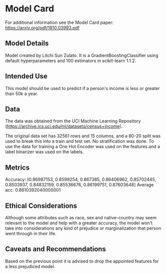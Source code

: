 # Model Card

For additional information see the Model Card paper: https://arxiv.org/pdf/1810.03993.pdf

## Model Details
Model created by Litchi Sun Zulato. It is a GradientBoostingClassifier using default hyperparameters and 100 estimators in scikit-learn 1.1.2.

## Intended Use
This model should be used to predict if a person's income is less or greater than 50k a year.

## Data
The data was obtained from the UCI Machine Learning Repository (https://archive.ics.uci.edu/ml/datasets/census+income).

The original data set has 32561 rows and 15 columns, and a 80-20 split was used to break this into a train and test set. No stratification was done. To use the data for training a One Hot Encoder was used on the features and a label binarizer was used on the labels.

## Metrics
Accuracy:
[0.86987153, 0.8599254,  0.867385,   0.86406962, 0.85702445, 0.8503937, 0.84832159, 0.85536676, 0.86199751, 0.87603648]
Average acc:
0.8610392040000001

## Ethical Considerations
Although some attributes such as race, sex and native-country may seem relevant to the model and help with a greater accuracy, the model won't take into considerations any kind of prejudice or marginalization that person went through in their life.

## Caveats and Recommendations
Based on the previous point it is advised to drop the appointed features for a less prejudiced model.